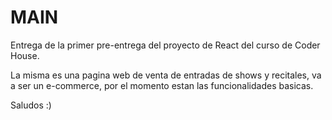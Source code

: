 # MAIN

Entrega de la primer pre-entrega del proyecto de React del curso de Coder House. 

La misma es una pagina web de venta de entradas de shows y recitales, va a ser un e-commerce, por el momento estan las funcionalidades basicas. 

Saludos :) 
